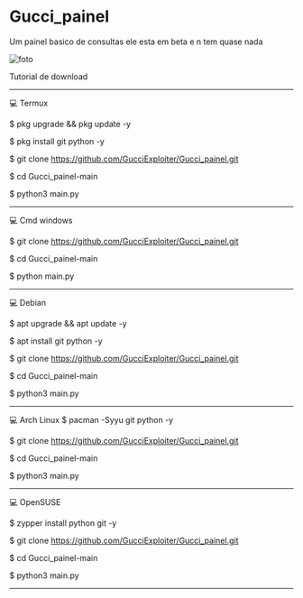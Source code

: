 # Gucci_painel
Um painel basico de consultas ele esta em beta e n tem quase nada


![foto](https://user-images.githubusercontent.com/118860604/203447026-6d65cd15-afe9-4c7e-b6f3-c2bf9025a835.png)

Tutorial de download
___________________________________________________________________
💻 Termux

$ pkg upgrade && pkg update -y

$ pkg install git python -y

$ git clone https://github.com/GucciExploiter/Gucci_painel.git

$ cd Gucci_painel-main

$ python3 main.py
___________________________________________________________________
💻 Cmd windows

$ git clone https://github.com/GucciExploiter/Gucci_painel.git

$ cd Gucci_painel-main

$ python main.py
___________________________________________________________________
💻 Debian

$ apt upgrade && apt update -y

$ apt install git python -y

$ git clone https://github.com/GucciExploiter/Gucci_painel.git

$ cd Gucci_painel-main

$ python3 main.py
___________________________________________________________________
💻 Arch Linux
$ pacman -Syyu git python -y

$ git clone https://github.com/GucciExploiter/Gucci_painel.git

$ cd Gucci_painel-main

$ python3 main.py
___________________________________________________________________
💻 OpenSUSE

$ zypper install python git -y

$ git clone https://github.com/GucciExploiter/Gucci_painel.git

$ cd Gucci_painel-main

$ python3 main.py
___________________________________________________________________
